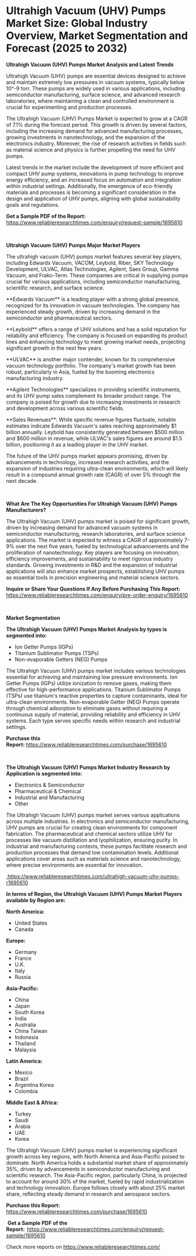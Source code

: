 <p><h1>Ultrahigh Vacuum (UHV) Pumps Market Size: Global Industry Overview, Market Segmentation and Forecast (2025 to 2032)</h1></p><p><strong>Ultrahigh Vacuum (UHV) Pumps Market Analysis and Latest Trends</strong></p>
<p><p>Ultrahigh Vacuum (UHV) pumps are essential devices designed to achieve and maintain extremely low pressures in vacuum systems, typically below 10^-9 torr. These pumps are widely used in various applications, including semiconductor manufacturing, surface science, and advanced research laboratories, where maintaining a clean and controlled environment is crucial for experimenting and production processes.</p><p>The Ultrahigh Vacuum (UHV) Pumps Market is expected to grow at a CAGR of 7.1% during the forecast period. This growth is driven by several factors, including the increasing demand for advanced manufacturing processes, growing investments in nanotechnology, and the expansion of the electronics industry. Moreover, the rise of research activities in fields such as material science and physics is further propelling the need for UHV pumps.</p><p>Latest trends in the market include the development of more efficient and compact UHV pump systems, innovations in pump technology to improve energy efficiency, and an increased focus on automation and integration within industrial settings. Additionally, the emergence of eco-friendly materials and processes is becoming a significant consideration in the design and application of UHV pumps, aligning with global sustainability goals and regulations.</p></p>
<p><strong>Get a Sample PDF of the Report:&nbsp;</strong> <a href="https://www.reliableresearchtimes.com/enquiry/request-sample/1695610?utm_campaign=1933&utm_medium=2&utm_source=Github&utm_content=ia&utm_term=08012025&utm_id=ultrahigh-vacuum-uhv-pumps">https://www.reliableresearchtimes.com/enquiry/request-sample/1695610</a></p>
<p>&nbsp;</p>
<p><strong>Ultrahigh Vacuum (UHV) Pumps Major Market Players</strong></p>
<p><p>The ultrahigh vacuum (UHV) pumps market features several key players, including Edwards Vacuum, VACOM, Leybold, Riber, SKY Technology Development, ULVAC, Atlas Technologies, Agilent, Saes Group, Gamma Vacuum, and Frako-Term. These companies are critical in supplying pumps crucial for various applications, including semiconductor manufacturing, scientific research, and surface science.</p><p>**Edwards Vacuum** is a leading player with a strong global presence, recognized for its innovation in vacuum technologies. The company has experienced steady growth, driven by increasing demand in the semiconductor and pharmaceutical sectors. </p><p>**Leybold** offers a range of UHV solutions and has a solid reputation for reliability and efficiency. The company is focused on expanding its product lines and enhancing technology to meet growing market needs, projecting significant growth in the next few years.</p><p>**ULVAC** is another major contender, known for its comprehensive vacuum technology portfolio. The company's market growth has been robust, particularly in Asia, fueled by the booming electronics manufacturing industry. </p><p>**Agilent Technologies** specializes in providing scientific instruments, and its UHV pump sales complement its broader product range. The company is poised for growth due to increasing investments in research and development across various scientific fields.</p><p>**Sales Revenues**: While specific revenue figures fluctuate, notable estimates indicate Edwards Vacuum's sales reaching approximately $1 billion annually. Leybold has consistently generated between $500 million and $600 million in revenue, while ULVAC's sales figures are around $1.5 billion, positioning it as a leading player in the UHV market.</p><p>The future of the UHV pumps market appears promising, driven by advancements in technology, increased research activities, and the expansion of industries requiring ultra-clean environments, which will likely result in a compound annual growth rate (CAGR) of over 5% through the next decade.</p></p>
<p>&nbsp;</p>
<p><strong>What Are The Key Opportunities For Ultrahigh Vacuum (UHV) Pumps Manufacturers?</strong></p>
<p><p>The Ultrahigh Vacuum (UHV) pumps market is poised for significant growth, driven by increasing demand for advanced vacuum systems in semiconductor manufacturing, research laboratories, and surface science applications. The market is expected to witness a CAGR of approximately 7-9% over the next five years, fueled by technological advancements and the proliferation of nanotechnology. Key players are focusing on innovation, efficiency improvements, and sustainability to meet rigorous industry standards. Growing investments in R&D and the expansion of industrial applications will also enhance market prospects, establishing UHV pumps as essential tools in precision engineering and material science sectors.</p></p>
<p><strong>Inquire or Share Your Questions If Any Before Purchasing This Report:</strong> <a href="https://www.reliableresearchtimes.com/enquiry/pre-order-enquiry/1695610?utm_campaign=1933&utm_medium=2&utm_source=Github&utm_content=ia&utm_term=08012025&utm_id=ultrahigh-vacuum-uhv-pumps">https://www.reliableresearchtimes.com/enquiry/pre-order-enquiry/1695610</a></p>
<p>&nbsp;</p>
<p><strong>Market Segmentation</strong></p>
<p><strong>The Ultrahigh Vacuum (UHV) Pumps Market Analysis by types is segmented into:</strong></p>
<p><ul><li>Ion Getter Pumps (IGPs)</li><li>Titanium Sublimator Pumps (TSPs)</li><li>Non-evaporable Getters (NEG) Pumps</li></ul></p>
<p><p>The Ultrahigh Vacuum (UHV) pumps market includes various technologies essential for achieving and maintaining low pressure environments. Ion Getter Pumps (IGPs) utilize ionization to remove gases, making them effective for high-performance applications. Titanium Sublimator Pumps (TSPs) use titanium's reactive properties to capture contaminants, ideal for ultra-clean environments. Non-evaporable Getter (NEG) Pumps operate through chemical adsorption to eliminate gases without requiring a continuous supply of material, providing reliability and efficiency in UHV systems. Each type serves specific needs within research and industrial settings.</p></p>
<p><strong>Purchase this Report:&nbsp;</strong><a href="https://www.reliableresearchtimes.com/purchase/1695610?utm_campaign=1933&utm_medium=2&utm_source=Github&utm_content=ia&utm_term=08012025&utm_id=ultrahigh-vacuum-uhv-pumps">https://www.reliableresearchtimes.com/purchase/1695610</a></p>
<p>&nbsp;</p>
<p><strong>The Ultrahigh Vacuum (UHV) Pumps Market Industry Research by Application is segmented into:</strong></p>
<p><ul><li>Electronics & Semiconductor</li><li>Pharmaceutical & Chemical</li><li>Industrial and Manufacturing</li><li>Other</li></ul></p>
<p><p>The Ultrahigh Vacuum (UHV) pumps market serves various applications across multiple industries. In electronics and semiconductor manufacturing, UHV pumps are crucial for creating clean environments for component fabrication. The pharmaceutical and chemical sectors utilize UHV for processes like vacuum distillation and lyophilization, ensuring purity. In industrial and manufacturing contexts, these pumps facilitate research and production processes that demand low contamination levels. Additional applications cover areas such as materials science and nanotechnology, where precise environments are essential for innovation.</p></p>
<p><a href="https://www.reliableresearchtimes.com/ultrahigh-vacuum-uhv-pumps-r1695610?utm_campaign=1933&utm_medium=2&utm_source=Github&utm_content=ia&utm_term=08012025&utm_id=ultrahigh-vacuum-uhv-pumps">&nbsp;https://www.reliableresearchtimes.com/ultrahigh-vacuum-uhv-pumps-r1695610</a></p>
<p><strong>In terms of Region, the Ultrahigh Vacuum (UHV) Pumps Market Players available by Region are:</strong></p>
<p>
    <p> <strong> North America: </strong>
        <ul>
            <li>United States</li>
            <li>Canada</li>
        </ul>
        </p> 
    <p> <strong> Europe: </strong>
        <ul>
            <li>Germany</li>
            <li>France</li>
            <li>U.K.</li>
            <li>Italy</li>
            <li>Russia</li>
        </ul>
        </p> 
    <p> <strong> Asia-Pacific: </strong>
        <ul>
            <li>China</li>
            <li>Japan</li>
            <li>South Korea</li>
            <li>India</li>
            <li>Australia</li>
            <li>China Taiwan</li>
            <li>Indonesia</li>
            <li>Thailand</li>
            <li>Malaysia</li>
        </ul>
        </p> 
    <p> <strong> Latin America: </strong>
        <ul>
            <li>Mexico</li>
            <li>Brazil</li>
            <li>Argentina Korea</li>
            <li>Colombia</li>
        </ul>
        </p> 
    <p> <strong> Middle East & Africa: </strong>
        <ul>
            <li>Turkey</li>
            <li>Saudi</li>
            <li>Arabia</li>
            <li>UAE</li>
            <li>Korea</li>
        </ul>
    </p>
    </p>
<p><p>The Ultrahigh Vacuum (UHV) pumps market is experiencing significant growth across key regions, with North America and Asia-Pacific poised to dominate. North America holds a substantial market share of approximately 35%, driven by advancements in semiconductor manufacturing and scientific research. The Asia-Pacific region, particularly China, is projected to account for around 30% of the market, fueled by rapid industrialization and technology innovation. Europe follows closely with about 25% market share, reflecting steady demand in research and aerospace sectors.</p></p>
<p><strong>Purchase this Report: </strong><a href="https://www.reliableresearchtimes.com/purchase/1695610?utm_campaign=1933&utm_medium=2&utm_source=Github&utm_content=ia&utm_term=08012025&utm_id=ultrahigh-vacuum-uhv-pumps">https://www.reliableresearchtimes.com/purchase/1695610</a></p>
<p>&nbsp;<strong>Get a Sample PDF of the Report:&nbsp;&nbsp;</strong><a href="https://www.reliableresearchtimes.com/enquiry/request-sample/1695610?utm_campaign=1933&utm_medium=2&utm_source=Github&utm_content=ia&utm_term=08012025&utm_id=ultrahigh-vacuum-uhv-pumps">https://www.reliableresearchtimes.com/enquiry/request-sample/1695610</a></p>
<p><strong></strong></p>
<p>Check more reports on <a href="https://www.reliableresearchtimes.com/?utm_campaign=1933&utm_medium=2&utm_source=Github&utm_content=ia&utm_term=08012025&utm_id=ultrahigh-vacuum-uhv-pumps">https://www.reliableresearchtimes.com/</a></p>